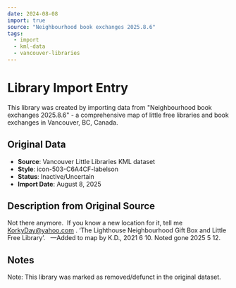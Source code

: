 ```yaml
---
date: 2024-08-08
import: true
source: "Neighbourhood book exchanges 2025.8.6"
tags:
  - import
  - kml-data
  - vancouver-libraries
---
```


# Library Import Entry

This library was created by importing data from "Neighbourhood book exchanges 2025.8.6" - a comprehensive map of little free libraries and book exchanges in Vancouver, BC, Canada.

## Original Data

- **Source**: Vancouver Little Libraries KML dataset
- **Style**: icon-503-C6A4CF-labelson
- **Status**: Inactive/Uncertain
- **Import Date**: August 8, 2025

## Description from Original Source

Not there anymore.  If you know a new location for it, tell me KorkyDay@yahoo.com .
‘The Lighthouse Neighbourhood Gift Box and Little Free Library’.  
—Added to map by K.D., 2021 6 10.
Noted gone 2025 5 12.



## Notes

Note: This library was marked as removed/defunct in the original dataset.
